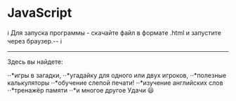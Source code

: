 # JavaScript


ℹ️
Для запуска программы - скачайте файл в формате .html и запустите через браузер.--
ℹ️

***

Здесь вы найдете:

⋅⋅*игры в загадки,
⋅⋅*угадайку для одного или двух игроков,
⋅⋅*полезные калькуляторы
⋅⋅*обучение слепой печати!
⋅⋅*изучение английских слов
⋅⋅*тренажёр памяти
⋅⋅*и многое другое
Удачи 😃
